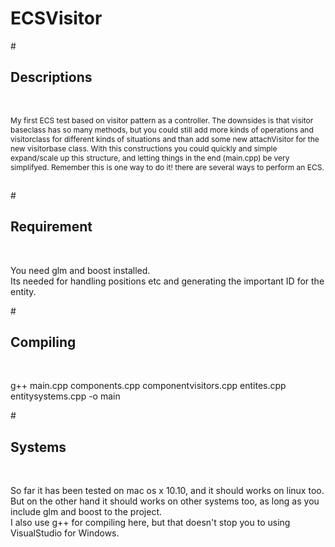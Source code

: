 # ECSVisitor
#<h2>Descriptions</h2><br />
<p style="font-size:9pt">My first ECS test based on visitor pattern as a controller. The downsides is that visitor baseclass has so many methods, but you could still add more kinds of operations and visitorclass for different kinds of situations and than add some new attachVisitor for the new visitorbase class. With this constructions you could quickly and simple expand/scale up this structure, and letting things in the end (main.cpp) be very simplifyed. Remember this is one way to do it! there are several ways to perform an ECS. </p>
<br />
#<h2>Requirement</h2><br />
<p>
You need glm and boost installed.<br />
Its needed for handling positions etc and generating the important ID for the entity.<br />
</p>
#<h2>Compiling</h2><br />
<p>
g++ main.cpp components.cpp componentvisitors.cpp entites.cpp entitysystems.cpp -o main <br />
</p>
#<h2>Systems</h2><br />
<p>
So far it has been tested on mac os x 10.10, and it should works on linux too.<br />
But on the other hand it should works on other systems too, as long as you include glm and boost to the project.<br />
I also use g++ for compiling here, but that doesn't stop you to using VisualStudio for Windows. 
</p>